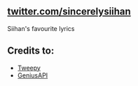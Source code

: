 ## [twitter.com/sincerelysiihan](https://twitter.com/sincerelysiihan)

Siihan's favourite lyrics

## Credits to:

- [Tweepy][tweepy]
- [GeniusAPI][geniusapi]

[tweepy]: http://www.tweepy.org/
[geniusapi]: https://genius.com/developers
